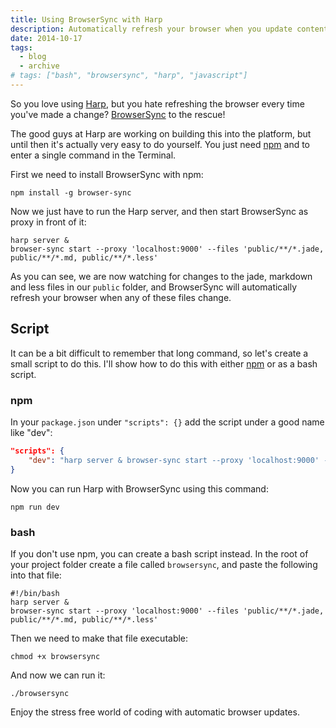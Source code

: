 ```yaml
---
title: Using BrowserSync with Harp
description: Automatically refresh your browser when you update content or styles in Harp using BrowserSync.
date: 2014-10-17
tags:
  - blog
  - archive
# tags: ["bash", "browsersync", "harp", "javascript"]
---
```


So you love using [Harp](http://harpjs.com/), but you hate refreshing the browser every time you've made a change? [BrowserSync](http://www.browsersync.io/) to the rescue!

The good guys at Harp are working on building this into the platform, but until then it's actually very easy to do yourself. You just need [npm](https://www.npmjs.org/) and to enter a single command in the Terminal.

<!-- more-->

First we need to install BrowserSync with npm:

    npm install -g browser-sync

Now we just have to run the Harp server, and then start BrowserSync as proxy in front of it:

```shell
harp server &
browser-sync start --proxy 'localhost:9000' --files 'public/**/*.jade, public/**/*.md, public/**/*.less'
```

As you can see, we are now watching for changes to the jade, markdown and less files in our `public` folder, and BrowserSync will automatically refresh your browser when any of these files change.

## Script

It can be a bit difficult to remember that long command, so let's create a small script to do this. I'll show how to do this with either [npm](https://www.npmjs.com/) or as a bash script.

### npm

In your `package.json` under `"scripts": {}` add the script under a good name like "dev":

```json
"scripts": {
    "dev": "harp server & browser-sync start --proxy 'localhost:9000' --files 'public/**/*.jade, public/**/*.md, public/**/*.less, public/**/_data.json'"
}
```

Now you can run Harp with BrowserSync using this command:

    npm run dev

### bash

If you don't use npm, you can create a bash script instead. In the root of your project folder create a file called `browsersync`, and paste the following into that file:

```shell
#!/bin/bash
harp server &
browser-sync start --proxy 'localhost:9000' --files 'public/**/*.jade, public/**/*.md, public/**/*.less'
```

Then we need to make that file executable:

    chmod +x browsersync

And now we can run it:

    ./browsersync

Enjoy the stress free world of coding with automatic browser updates.

